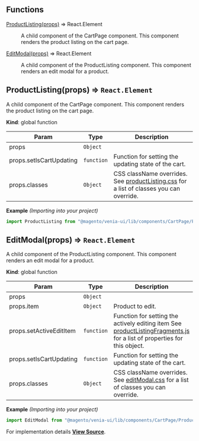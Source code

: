 ## Functions

<dl>
<dt><a href="#ProductListing">ProductListing(props)</a> ⇒ <inlineCode>React.Element</inlineCode></dt>
<dd>

A child component of the CartPage component.
This component renders the product listing on the cart page.

</dd>
<dt><a href="#EditModal">EditModal(props)</a> ⇒ <inlineCode>React.Element</inlineCode></dt>
<dd>

A child component of the ProductListing component.
This component renders an edit modal for a product.

</dd>
</dl>

<a name="ProductListing"></a>

## ProductListing(props) ⇒ `React.Element`

A child component of the CartPage component.
This component renders the product listing on the cart page.

**Kind**: global function

| Param                   | Type       | Description                                                                                                                                                                                                               |
| ----------------------- | ---------- | ------------------------------------------------------------------------------------------------------------------------------------------------------------------------------------------------------------------------- |
| props                   | `Object`   |                                                                                                                                                                                                                           |
| props.setIsCartUpdating | `function` | Function for setting the updating state of the cart.                                                                                                                                                                      |
| props.classes           | `Object`   | CSS className overrides. See [productListing.css](https://github.com/magento/pwa-studio/blob/develop/packages/venia-ui/lib/components/CartPage/ProductListing/productListing.css) for a list of classes you can override. |

**Example** _(Importing into your project)_

```js
import ProductListing from "@magento/venia-ui/lib/components/CartPage/ProductListing";
```

<a name="EditModal"></a>

## EditModal(props) ⇒ `React.Element`

A child component of the ProductListing component.
This component renders an edit modal for a product.

**Kind**: global function

| Param                   | Type       | Description                                                                                                                                                                                                                                                       |
| ----------------------- | ---------- | ----------------------------------------------------------------------------------------------------------------------------------------------------------------------------------------------------------------------------------------------------------------- |
| props                   | `Object`   |                                                                                                                                                                                                                                                                   |
| props.item              | `Object`   | Product to edit.                                                                                                                                                                                                                                                  |
| props.setActiveEditItem | `function` | Function for setting the actively editing item See [productListingFragments.js](https://github.com/magento/pwa-studio/blob/develop/packages/venia-ui/lib/components/CartPage/ProductListing/productListingFragments.js) for a list of properties for this object. |
| props.setIsCartUpdating | `function` | Function for setting the updating state of the cart.                                                                                                                                                                                                              |
| props.classes           | `Object`   | CSS className overrides. See [editModal.css](https://github.com/magento/pwa-studio/blob/develop/packages/venia-ui/lib/components/CartPage/ProductListing/EditModal/editModal.css) for a list of classes you can override.                                         |

**Example** _(Importing into your project)_

```js
import EditModal from "@magento/venia-ui/lib/components/CartPage/ProductListing/EditModal";
```

For implementation details [**View Source**](https://github.com/magento/pwa-studio/blob/develop/packages/venia-ui/lib/components/CartPage/ProductListing/productListing.js).
